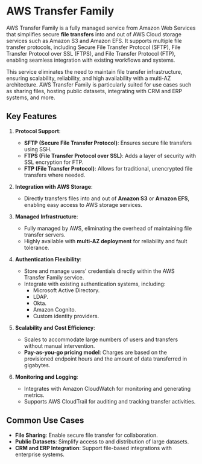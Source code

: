 # AWS Transfer Family

AWS Transfer Family is a fully managed service from Amazon Web Services that simplifies secure **file transfers** into and out of AWS Cloud storage services such as Amazon S3 and Amazon EFS. It supports multiple file transfer protocols, including Secure File Transfer Protocol (SFTP), File Transfer Protocol over SSL (FTPS), and File Transfer Protocol (FTP), enabling seamless integration with existing workflows and systems.

This service eliminates the need to maintain file transfer infrastructure, ensuring scalability, reliability, and high availability with a multi-AZ architecture. AWS Transfer Family is particularly suited for use cases such as sharing files, hosting public datasets, integrating with CRM and ERP systems, and more.

## Key Features

1. **Protocol Support**:
   - **SFTP (Secure File Transfer Protocol)**: Ensures secure file transfers using SSH.
   - **FTPS (File Transfer Protocol over SSL)**: Adds a layer of security with SSL encryption for FTP.
   - **FTP (File Transfer Protocol)**: Allows for traditional, unencrypted file transfers where needed.

2. **Integration with AWS Storage**:
   - Directly transfers files into and out of **Amazon S3** or **Amazon EFS**, enabling easy access to AWS storage services.

3. **Managed Infrastructure**:
   - Fully managed by AWS, eliminating the overhead of maintaining file transfer servers.
   - Highly available with **multi-AZ deployment** for reliability and fault tolerance.

4. **Authentication Flexibility**:
   - Store and manage users' credentials directly within the AWS Transfer Family service.
   - Integrate with existing authentication systems, including:
     - Microsoft Active Directory.
     - LDAP.
     - Okta.
     - Amazon Cognito.
     - Custom identity providers.

5. **Scalability and Cost Efficiency**:
   - Scales to accommodate large numbers of users and transfers without manual intervention.
   - **Pay-as-you-go pricing model**: Charges are based on the provisioned endpoint hours and the amount of data transferred in gigabytes.

6. **Monitoring and Logging**:
   - Integrates with Amazon CloudWatch for monitoring and generating metrics.
   - Supports AWS CloudTrail for auditing and tracking transfer activities.

## Common Use Cases

- **File Sharing**: Enable secure file transfer for collaboration.
- **Public Datasets**: Simplify access to and distribution of large datasets.
- **CRM and ERP Integration**: Support file-based integrations with enterprise systems.
